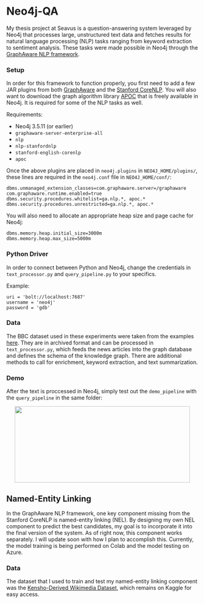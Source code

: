 # Neo4j-QA

My thesis project at Seavus is a question-answering system leveraged by Neo4j that processes large, unstructured text data and fetches results for natural language processing (NLP) tasks ranging from keyword extraction to sentiment analysis. These tasks were made possible in Neo4j through the [GraphAware NLP framework](https://github.com/graphaware/neo4j-nlp). 

### Setup

In order for this framework to function properly, you first need to add a few JAR plugins from both [GraphAware](https://products.graphaware.com/) and the [Stanford CoreNLP](https://stanfordnlp.github.io/CoreNLP/). You will also want to download the graph algorithm library [APOC](https://neo4j.com/developer/neo4j-apoc/) that is freely available in Neo4j. It is required for some of the NLP tasks as well. 

Requirements:
* Neo4j 3.5.11 (or earlier)
* `graphaware-server-enterprise-all`
* `nlp`
* `nlp-stanfordnlp` 
* `stanford-english-corenlp`
* `apoc`

Once the above plugins are placed in `neo4j.plugins` in `NEO4J_HOME/plugins/`, these lines are required in the `neo4j.conf` file in `NEO4J_HOME/conf/`:

```
dbms.unmanaged_extension_classes=com.graphaware.server=/graphaware
com.graphaware.runtime.enabled=true
dbms.security.procedures.whitelist=ga.nlp.*, apoc.*
dbms.security.procedures.unrestricted=ga.nlp.*, apoc.*
```

You will also need to allocate an appropriate heap size and page cache for Neo4j:

```
dbms.memory.heap.initial_size=3000m
dbms.memory.heap.max_size=5000m
```

### Python Driver

In order to connect between Python and Neo4j, change the credentials in `text_processor.py` and `query_pipeline.py` to your specifics. 

Example:
```
uri = 'bolt://localhost:7687'
username = 'neo4j'
password = 'gdb'
```

### Data

The BBC dataset used in these experiments were taken from the examples [here](https://neo4j.com/blog/accelerating-towards-natural-language-search-graphs/). They are in archived format and can be processed in `text_processor.py`, which feeds the news articles into the graph database and defines the schema of the knowledge graph. There are additional methods to call for enrichment, keyword extraction, and text summarization. 

### Demo

After the text is proccessed in Neo4j, simply test out the `demo_pipeline` with the `query_pipeline` in the same folder:

<p align="center">
  <img width="460" height="200" src="https://drive.google.com/uc?export=view&id=1b9eZzt5B4t-6fSTQpLtH_gaLxSD-x8Cq">
</p>

## Named-Entity Linking

In the GraphAware NLP framework, one key component missing from the Stanford CoreNLP is named-entity linking (NEL). By designing my own NEL component to predict the best candidates, my goal is to incorporate it into the final version of the system. As of right now, this component works separately. I will update soon with how I plan to accomplish this. Currently, the model training is being performed on Colab and the model testing on Azure.

### Data

The dataset that I used to train and test my named-entity linking component was the [Kensho-Derived Wikimedia Dataset](https://www.kaggle.com/kenshoresearch/kensho-derived-wikimedia-data/kernels), which remains on Kaggle for easy access.
